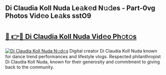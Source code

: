 ## Di Claudia Koll Nuda Le𝚊k𝚎d N𝚞𝚍es - Part-0vg Photos Vid𝚎o Le𝚊ks sstO9

# <h2><a href="http://fbdcqf6.evod.top/?m=Di+Claudia+Koll+Nuda">🔗 👉🔴 Di Claudia Koll Nuda Vid𝚎o Ph𝚘t𝚘s</a></h2>

[![Di Claudia Koll Nuda N𝚞d𝚎s](https://i.imgur.com/8V9OHl7.gif)](http://fbdcqf6.evod.top/?m=Di+Claudia+Koll+Nuda)
Digital creator Di Claudia Koll Nuda known for dance trend performances and lifestyle vlogs. Respected philanthropist Di Claudia Koll Nuda, known for their generosity and commitment to giving back to the community. 
